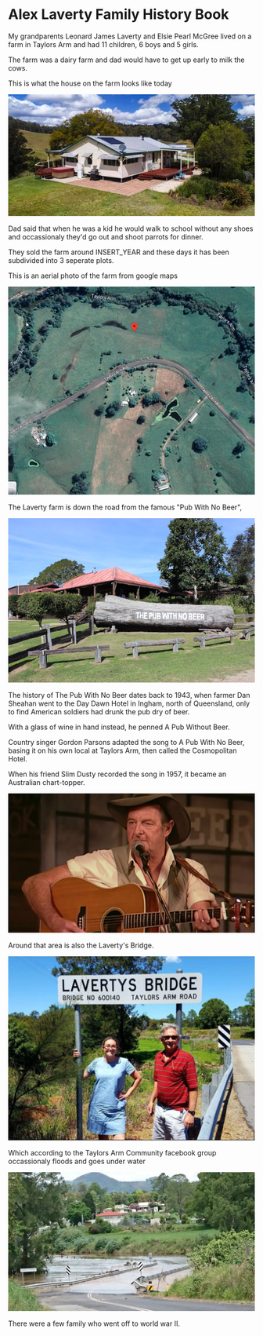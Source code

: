 <!DOCTYPE html>
<html>
  <head>
    <title>My Webpage</title>
    <link rel="stylesheet" href="styles.css">
  </head>
  <body>

<a name='<h1>alex-laverty-family-history-book</h1>'></a><h1>Alex Laverty Family History Book</h1>

My grandparents Leonard James Laverty and Elsie Pearl McGree lived on a farm in Taylors Arm and had 11 children, 6 boys and 5 girls.

The farm was a dairy farm and dad would have to get up early to milk the cows.

This is what the house on the farm looks like today

<img src="photos/laverty_farm.jpg">

Dad said that when he was a kid he would walk to school without any shoes and occassionaly they'd go out and shoot parrots for dinner.

They sold the farm around INSERT_YEAR and these days it has been subdivided into 3 seperate plots.

This is an aerial photo of the farm from google maps

<img src="photos/laverty-farm-google-maps.png">

The Laverty farm is down the road from the famous "Pub With No Beer",

<img src="photos/taylors-arm-pub-with-no-beer.jpg">

The history of The Pub With No Beer dates back to 1943, when farmer Dan Sheahan went to the Day Dawn Hotel in Ingham, north of Queensland, only to find American soldiers had drunk the pub dry of beer.

With a glass of wine in hand instead, he penned A Pub Without Beer.

Country singer Gordon Parsons adapted the song to A Pub With No Beer, basing it on his own local at Taylors Arm, then called the Cosmopolitan Hotel.

When his friend Slim Dusty recorded the song in 1957, it became an Australian chart-topper.

<img src="photos/slim-dusty-pub-with-no-beer.jpg">

Around that area is also the Laverty's Bridge.

<img src="photos/gerry-laverty-bridge.png">

Which according to the Taylors Arm Community facebook group occassionaly floods and goes under water

<img src="photos/lavertys-bridge-flood.jpg">

There were a few family who went off to world war II.
